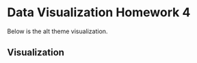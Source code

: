 <!-- # Data Visualization Homework 2

Below are the two visualizations I made using Matplotlib.

## Visualization 1
![Bechdel Test Bar Chart](Bechdeltest.png)

## Visualization 2
![Drug Report Bar Chart](drugreport.png) -->


# Data Visualization Homework 4

Below is the alt theme visualization.

## Visualization

